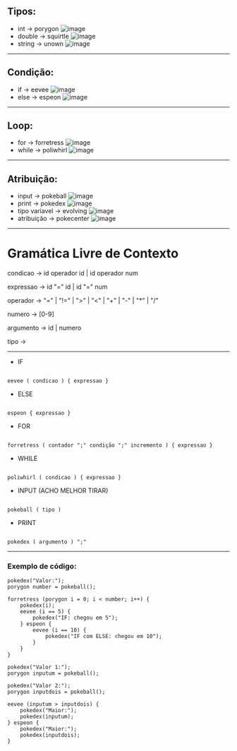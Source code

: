 ## Tipos:

- int -> porygon
  ![image](https://github.com/Massato01/PokeLangCompiler/assets/106417053/974b2b4f-210d-4748-ad78-cb4caa22ed31)
- double -> squirtle
 ![image](https://github.com/Massato01/PokeLangCompiler/assets/106417053/6ae63308-a719-425c-a729-0ac98bd177d0)
- string -> unown
 ![image](https://github.com/Massato01/PokeLangCompiler/assets/106417053/4bd9a4c0-0f3b-431f-99a0-9661827a8d39)


---

## Condição:

- if -> eevee
 ![image](https://github.com/Massato01/PokeLangCompiler/assets/106417053/5d25cc53-2621-4a1a-b4b2-293d1c99f4c1)
- else -> espeon
 ![image](https://github.com/Massato01/PokeLangCompiler/assets/106417053/1507bd1b-5070-4a9a-b9ab-dae89fc7427c)

---

## Loop:

- for -> forretress
 ![image](https://github.com/Massato01/PokeLangCompiler/assets/106417053/d51421a2-c479-4c9d-9c32-168430fc0c28)
- while -> poliwhirl
  ![image](https://github.com/Massato01/PokeLangCompiler/assets/106417053/7dfa5e06-6f2e-4281-84c4-00a6e54f17f3)

---

## Atribuição:

- input -> pokeball
  ![image](https://github.com/Massato01/PokeLangCompiler/assets/106417053/b61b2e12-dbd1-48e1-a861-b9c629defd26)
- print -> pokedex
  ![image](https://github.com/Massato01/PokeLangCompiler/assets/106417053/3dfd2c46-50d6-474c-ab4c-46a45e07831f)
- tipo variavel -> evolving
  ![image](https://github.com/Massato01/PokeLangCompiler/assets/106417053/12d15fd9-54c2-4df4-99bc-d0cd72e9f7d8)
- atribuição -> pokecenter
  ![image](https://github.com/Massato01/PokeLangCompiler/assets/106417053/8d00d0e9-551f-450f-b4c1-a8e90b1266ac)

---

# Gramática Livre de Contexto

condicao -> id operador id | id operador num

expressao -> id "=" id | id "=" num

operador -> "=" | "!=" | ">" | "<" | "+" | "-" | "*" | "/"

numero -> [0-9]

argumento -> id | numero

tipo -> 

---

- IF

```

eevee ( condicao ) { expressao }

```

- ELSE

```

espeon { expressao }

```

- FOR

```

forretress ( contador ";" condição ";" incremento ) { expressao }

```

- WHILE

```

poliwhirl ( condicao ) { expressao }

```

- INPUT (ACHO MELHOR TIRAR)

```

pokeball ( tipo )

```

- PRINT

```

pokedex ( argumento ) ";"

```

---

### Exemplo de código:

```
pokedex("Valor:");
porygon number = pokeball();

forretress (porygon i = 0; i < number; i++) {
    pokedex(i);
    eevee (i == 5) {
        pokedex("IF: chegou em 5");
    } espeon {
        eevee (i == 10) {
            pokedex("IF com ELSE: chegou em 10");
        }
    }
}

pokedex("Valor 1:");
porygon inputum = pokeball();

pokedex("Valor 2:");
porygon inputdois = pokeball();

eevee (inputum > inputdois) {
    pokedex("Maior:");
    pokedex(inputum);
} espeon {
    pokedex("Maior:");
    pokedex(inputdois);
}
```
